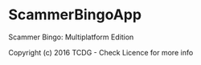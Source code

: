 # ScammerBingoApp
Scammer Bingo: Multiplatform Edition

Copyright (c) 2016 TCDG - Check Licence for more info
